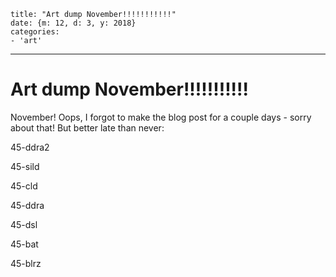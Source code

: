 
    title: "Art dump November!!!!!!!!!!!"
    date: {m: 12, d: 3, y: 2018}
    categories:
    - 'art'

---

# Art dump November!!!!!!!!!!!

November! Oops, I forgot to make the blog post for a couple days - sorry about that! But better late than never:

<art>45-ddra2</art>

<art>45-sild</art>

<art>45-cld</art>

<art>45-ddra</art>

<art>45-dsl</art>

<art>45-bat</art>

<art>45-blrz</art>
